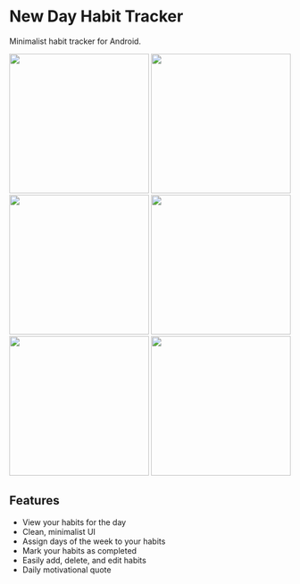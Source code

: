 # New Day Habit Tracker
Minimalist habit tracker for Android.

<img src="https://i.postimg.cc/wjb595kz/ND-Main.jpg" width="250"> <img src="https://i.postimg.cc/65tfcpQk/ND-Edit-Screen.jpg" width="250">
<img src="https://i.postimg.cc/8cBBGqZX/ND-Swipe-Delete.jpg" width="250">
<img src="https://i.postimg.cc/xT5y4VJc/ND-Delete-All.jpg" width="250">
<img src="https://i.postimg.cc/GmpJ0gGz/ND-Edit.jpg" width="250">
<img src="https://i.postimg.cc/wxhkDm95/ND-Add.jpg" width="250">

## Features
* View your habits for the day
* Clean, minimalist UI
* Assign days of the week to your habits
* Mark your habits as completed
* Easily add, delete, and edit habits
* Daily motivational quote
